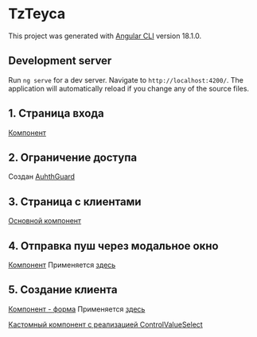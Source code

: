 # TzTeyca

This project was generated with [Angular CLI](https://github.com/angular/angular-cli) version 18.1.0.

## Development server

Run `ng serve` for a dev server. Navigate to `http://localhost:4200/`. The application will automatically reload if you change any of the source files.

## 1. Страница входа

[Компонент](./src/app/login/login.ts)

## 2. Ограничение доступа

Создан [AuhthGuard](./src/app/shared/auth/auth.guard.ts)

## 3. Страница с клиентами

[Основной компонент](./src/app/home/home.ts)

## 4. Отправка пуш через модальное окно

[Компонент](./src/app/shared/components/push-dialog/push-dialog.ts)
Применяется [здесь](./src/app/home/home.ts)

## 5. Создание клиента

[Компонент - форма](./src/app/shared/components/client-form/client-form.ts)
Применяется [здесь](./src/app/home/home.ts)

[Кастомный компонент с реализацией ControlValueSelect](./src/app/shared/components/phone-number-input/phone-number.ts)